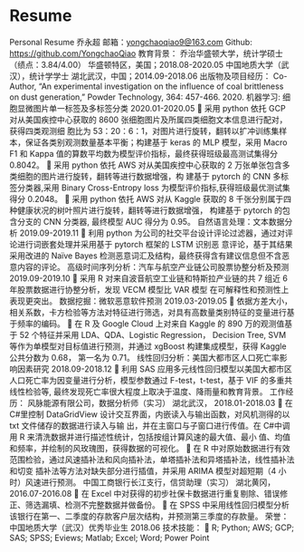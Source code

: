 # Resume
Personal Resume
 乔永超
邮箱：yongchaoqiao9@163.com Github: https://github.com/YongchaoQiao
教育背景：
乔治华盛顿大学，统计学硕士（绩点：3.84/4.00） 华盛顿特区，美国；2018.08-2020.05
中国地质大学（武汉），统计学学士 湖北武汉，中国；2014.09-2018.06
出版物及项目经历：
Co-Author, “An experimental investigation on the influence of coal brittleness on dust generation,” Powder
Technology, 364: 457-466. 2020.
机器学习: 细胞显微图片单一标签及多标签分类 2020.01-2020.05
 采用 python 依托 GCP 对从美国疾控中心获取的 8600 张细胞图片及所属四类细胞文本信息进行配对，获得四类观测细
胞比为 53：20：6：1，对图片进行旋转，翻转以扩冲训练集样本，保证各类别观测数量基本平衡；构建基于 keras 的
MLP 模型，采用 Macro F1 和 Kappa 值的算数平均数为模型评价指标，最终获得班级最高测试集得分 0.8042。
 采用 python 依托 AWS 对从美国疾控中心获取的 2 万张单张包含多类细胞的图片进行旋转，翻转等进行数据增强，构
建基于 pytorch 的 CNN 多标签分类器,采用 Binary Cross-Entropy loss 为模型评价指标,获得班级最优测试集得分 0.2048。
 采用 python 依托 AWS 对从 Kaggle 获取的 8 千张分别属于四种健康状况的树叶照片进行旋转，翻转等进行数据增强，
构建基于 pytorch 的包含分支的 CNN 分类器, 最终模型 AUC 得分为 0.95。
自然语言处理：文本数据分析 2019.09-2019.11
 利用 python 为公司的社交平台设计评论过滤器，通过对评论进行词嵌套处理并采用基于 pytorch 框架的 LSTM 识别恶
意评论，基于其结果采用改进的 Naïve Bayes 检测恶意词汇及结构，最终获得含有建议信息但不含恶意内容的评论。
高级时间序列分析：汽车与航空产业链公司股票协整分析及预测 2019.09-2019.10
 采用 R 对来自波音航空工业链和特斯拉产业链的共 7 组近 6 年股票数据进行协整分析，发现 VECM 模型比 VAR 模型
在可解释性和预测性上表现更突出。
数据挖掘：微软恶意软件预测 2019.03-2019.05
 依据方差大小，相关系数，卡方检验等方法对特征进行筛选，对具有高数量类别特征的变量进行基于频率的编码。
 在 R 及 Google Cloud 上对来自 Kaggle 的 890 万的观测值基于 52 个特征并采用 LDA、QDA、Logistic Regression，
Decision Tree, SVM 等作为单模型对目标值进行预测，并通过 xgBoost 构建集成模型，获得 Kaggle 公共分数为 0.68，
第一名为 0.71。
线性回归分析：美国大都市区人口死亡率影响因素研究 2018.09-2018.12
 利用 SAS 应用多元线性回归模型以美国大都市区人口死亡率为因变量进行分析，模型参数通过 F-test，t-test，基于 VIF
的多重共线性检验等, 最终发现死亡率很大程度上取决于温度、降雨量和教育背景。
工作经历：
风脉能源有限公司，数据分析师（实习） 湖北武汉， 2018.01-2018.03
 在 C#里控制 DataGridView 设计交互界面，内嵌读入与输出函数，对风机测得的以 txt 文件储存的数据进行读入与输
出，并在主窗口与子窗口进行传值。在 C#中调用 R 来清洗数据并进行描述性统计，包括按组计算风速的最大值、最小
值、均值和频率，并绘制的风玫瑰图，获得数据的可视化。
 在 R 中对原始数据进行有效范围检验，通过风速插补法和风向插补法，单塔插补法和异塔插补法，线性插补法和切变
插补法等方法对缺失部分进行插值，并采用 ARIMA 模型对超短期（4 小时）风速进行预测。
中国工商银行长江支行，信贷助理（实习） 湖北黄冈， 2016.07-2016.08
 在 Excel 中对获得的初步社保卡数据进行重复剔除、错误修正、筛选漏填、检测不完整数据并做备份。
 在 SPSS 中采用线性回归模型分析该银行在第一、二季度的存款客户层次结构，并预测第三季度的存款量。
荣誉：
中国地质大学（武汉）优秀毕业生 2018.06
技术技能：
 R; Python; AWS; GCP; SAS; SPSS; Eviews; Matlab; Excel; Word; Power Point 
